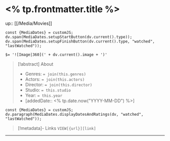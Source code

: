 # <% tp.frontmatter.title %>
up:: [[/Media/Movies]]

```dataviewjs
const {MediaDates} = customJS;
dv.span(MediaDates.setupStartButton(dv.current().type));
dv.span(MediaDates.setupFinishButton(dv.current().type, "watched", "lastWatched"));
```

`$= '![Image|360](' + dv.current().image + ')'`

> [!abstract] About
>
> - Genres: `= join(this.genres)`
> - Actors: `= join(this.actors)`
> - Director: `= join(this.director)`
> - Studio: `= this.studio`
> - Year: `= this.year`
> - [addedDate:: <% tp.date.now("YYYY-MM-DD") %>]
>
```dataviewjs
const {MediaDates} = customJS;
dv.paragraph(MediaDates.displayDatesAndRatings(dv, "watched", "lastWatched"));
```

> [!metadata]- Links
> `VIEW[{url}][link]`

***
